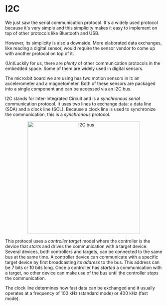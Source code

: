 # I2C

We just saw the serial communication protocol. It's a widely used protocol because it's very
simple and this simplicity makes it easy to implement on top of other protocols like Bluetooth and
USB.

However, its simplicity is also a downside. More elaborated data exchanges, like reading a digital
sensor, would require the sensor vendor to come up with another protocol on top of it.

(Un)Luckily for us, there are *plenty* of other communication protocols in the embedded space. Some
of them are widely used in digital sensors.

The micro:bit board we are using has two motion sensors in it: an accelerometer and a magnetometer.
Both of these sensors are packaged into a single component and can be accessed via an I2C bus.

I2C stands for Inter-Integrated Circuit and is a *synchronous* *serial* communication protocol. It
uses two lines to exchange data: a data line (SDA) and a clock line (SCL). Because a clock line is
used to synchronize the communication, this is a *synchronous* protocol.

<p align="center">
<img class="white_bg" height=360 title="I2C bus" src="https://upload.wikimedia.org/wikipedia/commons/0/04/I2C_controller-target.svg">
</p>

This protocol uses a *controller* *target* model where the controller is the device that *starts* and
drives the communication with a target device. Several devices, both controllers and targets, can be
connected to the same bus at the same time. A controller device can communicate with a specific target
device by first broadcasting its *address* to the bus. This address can be 7 bits or 10 bits long.
Once a controller has *started* a communication with a target, no other device can make use of the bus
until the controller *stops* the communication.

The clock line determines how fast data can be exchanged and it usually operates at a frequency of
100 kHz (standard mode) or 400 kHz (fast mode).
